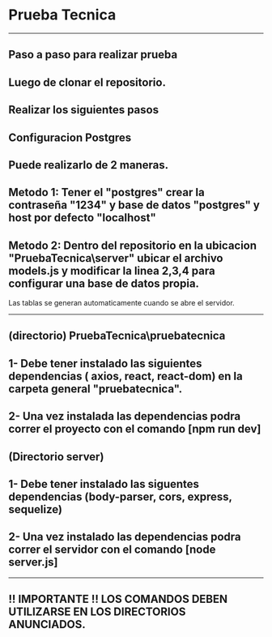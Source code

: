 # Prueba Tecnica 
------------------------------
Paso a paso para realizar prueba
-----------------------------
Luego de clonar el repositorio.
-------------------------------
Realizar los siguientes pasos
-
Configuracion Postgres
-
Puede realizarlo de 2 maneras.
-
Metodo 1:
Tener el "postgres" crear la contraseña "1234" y base de datos "postgres" y host por defecto "localhost"
-
Metodo 2: 
Dentro del repositorio en la ubicacion "PruebaTecnica\server" ubicar el archivo models.js y modificar la linea 2,3,4 para configurar una base de datos propia.
-

Las tablas se generan automaticamente cuando se abre el servidor.


-----------------------------
(directorio) PruebaTecnica\pruebatecnica
-
1- Debe tener instalado las siguientes dependencias ( axios, react, react-dom) en la carpeta general "pruebatecnica".
-
2- Una vez instalada las dependencias podra correr el proyecto con el comando  [npm run dev]
-

(Directorio server)
-
1- Debe tener instalado las siguentes dependencias (body-parser, cors, express, sequelize)
-
2- Una vez instalado las dependencias podra correr el servidor con el comando [node server.js]
-


------------------------------------------------------------
!! IMPORTANTE !!
LOS COMANDOS DEBEN UTILIZARSE EN LOS DIRECTORIOS ANUNCIADOS.
------------------------------------------------------------

